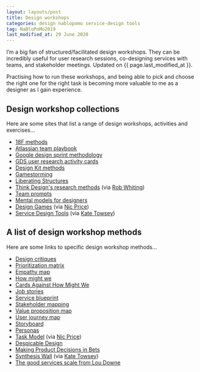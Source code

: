 ```yaml
---
layout: layouts/post
title: Design workshops
categories: design nablopomo service-design tools
tag: NaBloPoMo2019
last_modified_at: 29 June 2020
---
```


<p class="lede">I’m a big fan of structured/facilitated design workshops. They can be incredibly useful for user research sessions, co-designing services with teams, and stakeholder meetings. Updated on {{ page.last_modified_at }}.</p>

Practising how to run these workshops, and being able to pick and choose the right one for the right task is becoming more valuable to me as a designer as I gain experience.

## Design workshop collections

Here are some sites that list a range of design workshops, activities and exercises…

- [18F methods](https://methods.18f.gov/)
- [Atlassian team playbook](https://www.atlassian.com/team-playbook/plays)
- [Google design sprint methodology](https://designsprintkit.withgoogle.com/methodology/overview)
- [GDS user research activity cards](https://github.com/alphagov/govdesign/blob/master/Cards_User_Research_Activities.pdf)
- [Design Kit methods](http://www.designkit.org/methods/)
- [Gamestorming](https://gamestorming.com/)
- [Liberating Structures](http://www.liberatingstructures.com/)
- [Think Design's research methods](https://think.design/capabilities/user-design-research/) (via [Rob Whiting](https://twitter.com/whitingx))
- [Team prompts](https://teamprompts.com/#/measurement)
- [Mental models for designers](https://dropbox.design/article/mental-models-for-designers)
- [Design Games](https://www.designgames.com.au/) (via [Nic Price](https://twitter.com/nicprice))
- [Service Design Tools](https://servicedesigntools.org/tools) (via [Kate Towsey](https://twitter.com/katetowsey))

## A list of design workshop methods

Here are some links to specific design workshop methods…

- [Design critiques](https://designnotes.blog.gov.uk/2017/11/27/using-design-crits-to-improve-collaboration/)
- [Prioritization matrix](https://www.nngroup.com/articles/prioritization-matrices/)
- [Empathy map](https://www.nngroup.com/articles/empathy-mapping/)
- [How might we](http://www.designkit.org/methods/3)
- [Cards Against How Might We](https://medium.com/digital-services-nova-scotia/introducing-cards-against-how-might-we-d968a164a3ea)
- [Job stories](https://www.intercom.com/blog/accidentally-invented-job-stories/)
- [Service blueprint](https://www.interaction-design.org/literature/article/service-blueprints-communicating-the-design-of-services)
- [Stakeholder mapping](https://www.interaction-design.org/literature/article/map-the-stakeholders)
- [Value proposition map](https://medium.com/the-abcs-of-creating-a-value-proposition-canvas/the-elements-of-a-value-map-7af0d00a682e)
- [User journey map](https://www.nngroup.com/articles/customer-journey-mapping/)
- [Storyboard](http://www.designkit.org/methods/35)
- [Personas](https://methods.18f.gov/decide/personas/)
- [Task Model](https://www.cxpartners.co.uk/our-thinking/task-model-cheat-sheet-pdf/) (via [Nic Price](https://twitter.com/nicprice))
- [Despicable Design](https://articles.uie.com/despicable-design-when-going-evil-is-the-perfect-technique/)
- [Making Product Decisions in Bets](https://medium.com/@wnialloconnor/the-gamblers-approach-to-running-a-research-kick-off-workshop-e5d45da4a578)
- [Synthesis Wall](https://servicedesigntools.org/tools/synthesis-wall) (via [Kate Towsey](https://twitter.com/katetowsey))
- [The good services scale from Lou Downe](https://blog.louisedowne.com/2020/06/24/introducing-the-good-services-scale/)
